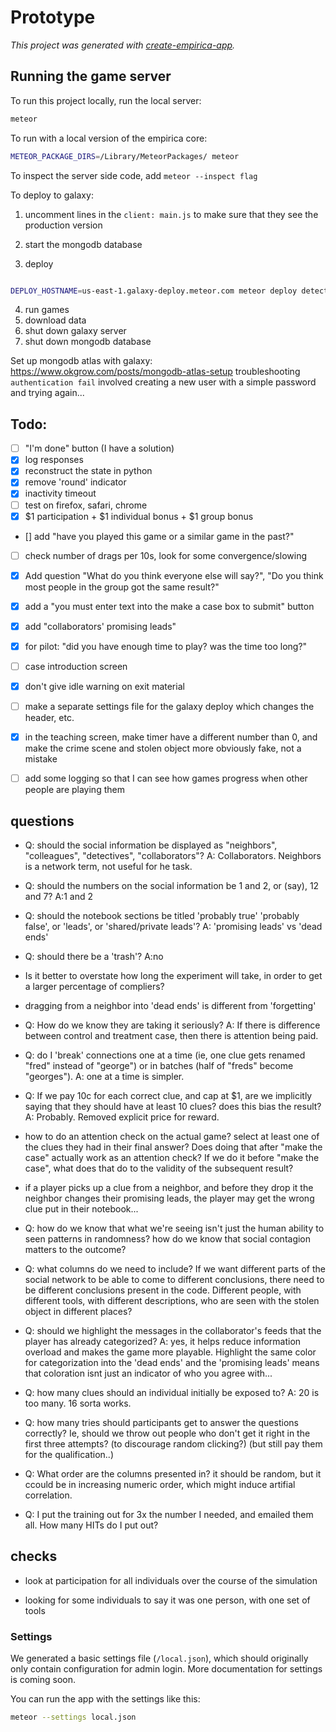 # Prototype

_This project was generated with [create-empirica-app](https://github.com/empiricaly/create-empirica-app)._

## Running the game server

To run this project locally, run the local server:

```sh
meteor
```

To run with a local version of the empirica core:
```sh
METEOR_PACKAGE_DIRS=/Library/MeteorPackages/ meteor
```

To inspect the server side code, add `meteor --inspect flag`


To deploy to galaxy:
1. uncomment lines in the `client: main.js` to make sure that they see the
production version
2. start the mongodb database

3. deploy
```sh

DEPLOY_HOSTNAME=us-east-1.galaxy-deploy.meteor.com meteor deploy detective.meteorapp.com --settings settings.json
```
4. run games
5. download data
6. shut down galaxy server
7. shut down mongodb database


Set up mongodb atlas with galaxy: https://www.okgrow.com/posts/mongodb-atlas-setup
troubleshooting `authentication fail` involved creating a new user with a simple password and trying again...


## Todo:
- [ ] "I'm done" button (I have a solution)
- [x] log responses
- [x] reconstruct the state in python
- [x] remove 'round' indicator
- [x] inactivity timeout
- [ ] test on firefox, safari, chrome
- [x] $1 participation + $1 individual bonus + $1 group bonus
- [] add "have you played this game or a similar game in the past?"
- [ ] check number of drags per 10s, look for some convergence/slowing
- [x] Add question "What do you think everyone else will say?", "Do you think most people in the group got the same result?"
- [x] add a "you must enter text into the make a case box to submit" button
- [x] add "collaborators' promising leads"
- [x] for pilot: "did you have enough time to play? was the time too long?"
- [ ] case introduction screen
- [x] don't give idle warning on exit material
- [ ] make a separate settings file for the galaxy deploy which changes the header, etc.
- [x] in the teaching screen, make timer have a different number than 0, and make the crime scene and stolen object more obviously fake, not a mistake
- [ ] add some logging so that I can see how games progress when other people are playing them


## questions
- Q: should the social information be displayed as "neighbors", "colleagues", "detectives", "collaborators"? A: Collaborators. Neighbors is a network term, not useful for he task.
- Q: should the numbers on the social information be 1 and 2, or (say), 12 and 7? A:1 and 2
- Q: should the notebook sections be titled 'probably true' 'probably false', or 'leads', or 'shared/private leads'? A: 'promising leads' vs 'dead ends'
- Q: should there be a 'trash'? A:no
- Is it better to overstate how long the experiment will take, in order to get a larger percentage of compliers?

- dragging from a neighbor into 'dead ends' is different from 'forgetting'
- Q: How do we know they are taking it seriously? A: If there is difference between control
and treatment case, then there is attention being paid.

- Q: do I 'break' connections one at a time (ie, one clue gets renamed "fred" instead of "george") or in batches (half of "freds" become "georges"). A: one at a time is simpler.

- Q: If we pay 10c for each correct clue, and cap at $1, are we implicitly saying that they should have at least 10 clues? does this bias the result? A: Probably. Removed explicit price for reward.

- how to do an attention check on the actual game? select at least one of the clues they had in their final answer? Does doing that after "make the case" actually work as an attention check? If we do it before "make the case", what does that do to the validity of the subsequent result?

- if a player picks up a clue from a neighbor, and before they drop it the neighbor changes their promising leads, the player may get the wrong clue put in their notebook...

- Q: how do we know that what we're seeing isn't just the human ability to seen
patterns in randomness? how do we know that social contagion matters to the
outcome?

- Q: what columns do we need to include? If we want different parts of the
social network to be able to come to different conclusions, there need to be
different conclusions present in the code. Different people, with different tools,
with different descriptions, who are seen with the stolen object in different places?

- Q: should we highlight the messages in the collaborator's feeds that the player has already categorized?
 A: yes, it helps reduce information overload and makes the game more playable. Highlight the same color for categorization into the 'dead ends' and the 'promising leads' means that coloration isnt just an indicator of who you agree with...

 - Q: how many clues should an individual initially be exposed to?
  A: 20 is too many. 16 sorta works.

- Q: how many tries should participants get to answer the questions correctly? Ie, should we throw out people who don't get it right in the first three attempts? (to discourage random clicking?) (but still pay them for the qualification..)

- Q: What order are the columns presented in? it should be random, but it ccould be in
increasing numeric order, which might induce artifial correlation.

- Q: I put the training out for 3x the number I needed, and emailed them all. How many HITs do I put out?

## checks
- look at participation for all individuals over the course of the simulation


- looking for some individuals to say it was one person, with one set of tools

### Settings

We generated a basic settings file (`/local.json`), which should originally only contain configuration for admin login. More documentation for settings is coming soon.

You can run the app with the settings like this:

```sh
meteor --settings local.json
```
